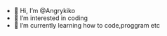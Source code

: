 - 👋 Hi, I’m @Angrykiko
- 👀 I’m interested in coding
- 🌱 I’m currently learning how to code,proggram etc



